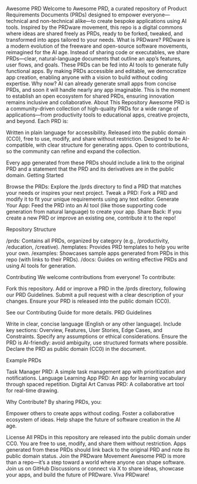 Awesome PRD
Welcome to Awesome PRD, a curated repository of Product Requirements Documents (PRDs) designed to empower everyone—technical and non-technical alike—to create bespoke applications using AI tools. Inspired by the PRDware movement, this repo is a digital commons where ideas are shared freely as PRDs, ready to be forked, tweaked, and transformed into apps tailored to your needs.
What is PRDware?
PRDware is a modern evolution of the freeware and open-source software movements, reimagined for the AI age. Instead of sharing code or executables, we share PRDs—clear, natural-language documents that outline an app’s features, user flows, and goals. These PRDs can be fed into AI tools to generate fully functional apps. By making PRDs accessible and editable, we democratize app creation, enabling anyone with a vision to build without coding expertise.
Why now? AI can already generate small apps from concise PRDs, and soon it will handle nearly any app imaginable. This is the moment to establish an open ecosystem for shared PRDs, ensuring innovation remains inclusive and collaborative.
About This Repository
Awesome PRD is a community-driven collection of high-quality PRDs for a wide range of applications—from productivity tools to educational apps, creative projects, and beyond. Each PRD is:

Written in plain language for accessibility.
Released into the public domain (CC0), free to use, modify, and share without restriction.
Designed to be AI-compatible, with clear structure for generating apps.
Open to contributions, so the community can refine and expand the collection.

Every app generated from these PRDs should include a link to the original PRD and a statement that the PRD and its derivatives are in the public domain.
Getting Started

Browse the PRDs: Explore the /prds directory to find a PRD that matches your needs or inspires your next project.
Tweak a PRD: Fork a PRD and modify it to fit your unique requirements using any text editor.
Generate Your App: Feed the PRD into an AI tool (like those supporting code generation from natural language) to create your app.
Share Back: If you create a new PRD or improve an existing one, contribute it to the repo!

Repository Structure

/prds: Contains all PRDs, organized by category (e.g., /productivity, /education, /creative).
/templates: Provides PRD templates to help you write your own.
/examples: Showcases sample apps generated from PRDs in this repo (with links to their PRDs).
/docs: Guides on writing effective PRDs and using AI tools for generation.

Contributing
We welcome contributions from everyone! To contribute:

Fork this repository.
Add or improve a PRD in the /prds directory, following our PRD Guidelines.
Submit a pull request with a clear description of your changes.
Ensure your PRD is released into the public domain (CC0).

See our Contributing Guide for more details.
PRD Guidelines

Write in clear, concise language (English or any other language).
Include key sections: Overview, Features, User Stories, Edge Cases, and Constraints.
Specify any assumptions or ethical considerations.
Ensure the PRD is AI-friendly: avoid ambiguity, use structured formats where possible.
Declare the PRD as public domain (CC0) in the document.

Example PRDs

Task Manager PRD: A simple task management app with prioritization and notifications.
Language Learning App PRD: An app for learning vocabulary through spaced repetition.
Digital Art Canvas PRD: A collaborative art tool for real-time drawing.

Why Contribute?
By sharing PRDs, you:

Empower others to create apps without coding.
Foster a collaborative ecosystem of ideas.
Help shape the future of software creation in the AI age.

License
All PRDs in this repository are released into the public domain under CC0. You are free to use, modify, and share them without restriction. Apps generated from these PRDs should link back to the original PRD and note its public domain status.
Join the PRDware Movement
Awesome PRD is more than a repo—it’s a step toward a world where anyone can shape software. Join us on GitHub Discussions or connect via X to share ideas, showcase your apps, and build the future of PRDware.
Viva PRDware!
